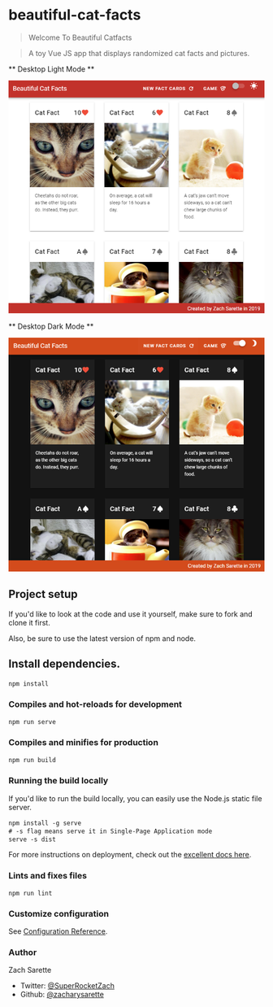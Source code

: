 # beautiful-cat-facts

> Welcome To Beautiful Catfacts

> A toy Vue JS app that displays randomized cat facts and pictures.

** Desktop Light Mode **

<img width="700" src="./beautiful-cat-facts-desktop-light.PNG" alt="Beautiful Cat Facts Desktop Light Mode Screen Shot"/>

** Desktop Dark Mode **

<img width="700" src="./beautiful-cat-facts-desktop-dark.PNG" alt="Beautiful Cat Facts Desktop Dark Mode Screen Shot"/>

## Project setup

If you'd like to look at the code and use it yourself,
make sure to fork and clone it first. 

Also, be sure to use the latest version of npm and node.

## Install dependencies. 
```
npm install
```

### Compiles and hot-reloads for development
```
npm run serve
```

### Compiles and minifies for production
```
npm run build
```
### Running the build locally

If you'd like to run the build locally, you can easily use the Node.js static file server.
```
npm install -g serve
# -s flag means serve it in Single-Page Application mode
serve -s dist
```
For more instructions on deployment, check out the [excellent docs here](https://cli.vuejs.org/guide/deployment.html#previewing-locally).


### Lints and fixes files
```
npm run lint
```

### Customize configuration
See [Configuration Reference](https://cli.vuejs.org/config/).

### Author
Zach Sarette
- Twitter: [@SuperRocketZach](https://twitter.com/SuperRocketZach)
- Github: [@zacharysarette](https://github.com/zacharysarette)
